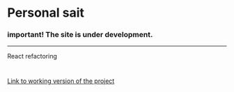 # Personal sait
 
### important! The site is under development.
___
React refactoring
#

[Link to working version of the project](https://alex-lin.ru)
